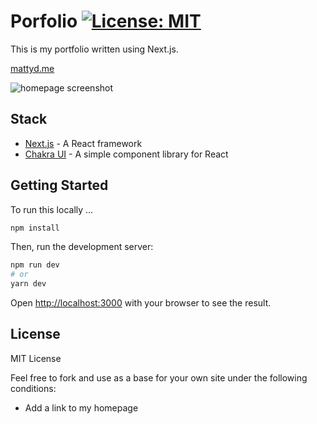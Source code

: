 # Porfolio [![License: MIT](https://img.shields.io/badge/License-MIT-yellow.svg)](https://opensource.org/licenses/MIT)

This is my portfolio written using Next.js.

[mattyd.me](https://mattyd.me)


![homepage screenshot](./readme-images/portfolio.gif)

## Stack

- [Next.js](https://nextjs.org/) - A React framework
- [Chakra UI](https://chakra-ui.com/) - A simple component library for React

## Getting Started

To run this locally ...

```bash
npm install
```

Then, run the development server:

```bash
npm run dev
# or
yarn dev
```
Open [http://localhost:3000](http://localhost:3000) with your browser to see the result.

## License

MIT License

Feel free to fork and use as a base for your own site under the following conditions:

* Add a link to my homepage

